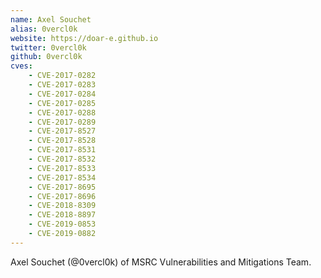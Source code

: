 ```yaml
---
name: Axel Souchet
alias: 0vercl0k
website: https://doar-e.github.io
twitter: 0vercl0k
github: 0vercl0k
cves:
    - CVE-2017-0282
    - CVE-2017-0283
    - CVE-2017-0284
    - CVE-2017-0285
    - CVE-2017-0288
    - CVE-2017-0289
    - CVE-2017-8527
    - CVE-2017-8528
    - CVE-2017-8531
    - CVE-2017-8532
    - CVE-2017-8533
    - CVE-2017-8534
    - CVE-2017-8695
    - CVE-2017-8696
    - CVE-2018-8309
    - CVE-2018-8897
    - CVE-2019-0853
    - CVE-2019-0882
---
```

Axel Souchet (@0vercl0k) of MSRC Vulnerabilities and Mitigations Team.
